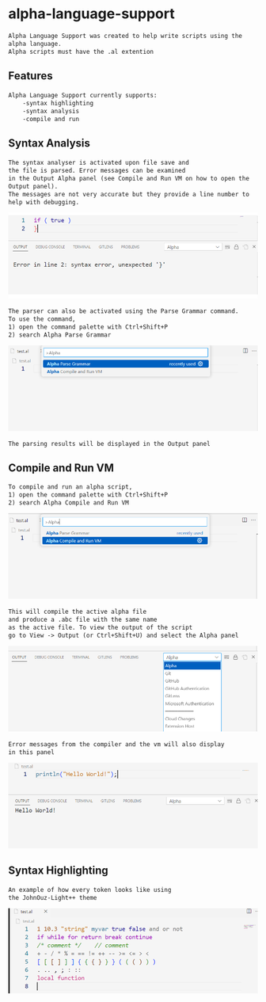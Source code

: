 # alpha-language-support
    Alpha Language Support was created to help write scripts using the alpha language.
    Alpha scripts must have the .al extention

## Features
    Alpha Language Support currently supports:
        -syntax highlighting
        -syntax analysis
        -compile and run

## Syntax Analysis

    The syntax analyser is activated upon file save and
    the file is parsed. Error messages can be examined
    in the Output Alpha panel (see Compile and Run VM on how to open the Output panel).
    The messages are not very accurate but they provide a line number to help with debugging.
![Syntax Error Example](images/syntax-error.png)
    
    The parser can also be activated using the Parse Grammar command.
    To use the command, 
    1) open the command palette with Ctrl+Shift+P
    2) search Alpha Parse Grammar
![Compile Example](images/palette2.png)

    The parsing results will be displayed in the Output panel

## Compile and Run VM

    To compile and run an alpha script, 
    1) open the command palette with Ctrl+Shift+P
    2) search Alpha Compile and Run VM
![Compile Example](images/palette.png)

    This will compile the active alpha file
    and produce a .abc file with the same name
    as the active file. To view the output of the script
    go to View -> Output (or Ctrl+Shift+U) and select the Alpha panel
![Compile Example](images/panel.png)

    Error messages from the compiler and the vm will also display
    in this panel
![Compile Example](images/output.png)


## Syntax Highlighting
    
    An example of how every token looks like using
    the JohnOuz-Light++ theme
![Syntax Highlighting](images/syntax-highlight.png)
